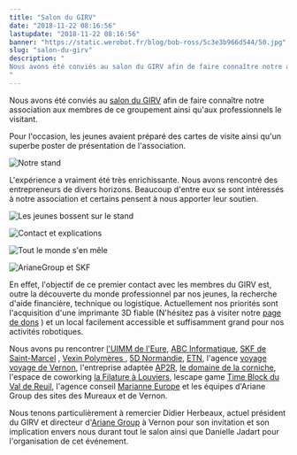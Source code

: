 ```yaml
---
title: "Salon du GIRV"
date: "2018-11-22 08:16:56"
lastupdate: "2018-11-22 08:16:56"
banner: "https://static.werobot.fr/blog/bob-ross/5c3e3b966d544/50.jpg"
slug: "salon-du-girv"
description: " 
Nous avons été conviés au salon du GIRV afin de faire connaître notre association aux membres de ce groupe.
"
---
```

Nous avons été conviés au <a href="https://salondugirv.com"> salon du GIRV</a> afin de faire connaître notre association aux membres de ce groupement ainsi qu'aux professionnels le visitant.

Pour l'occasion, les jeunes avaient préparé des cartes de visite ainsi qu'un superbe poster de présentation de l'association.

![Notre stand](https://static.werobot.fr/blog/bob-ross/5c3e3b9c79383/50.jpg "Notre stand")

L'expérience a vraiment été très enrichissante. Nous avons rencontré des entrepreneurs de divers horizons. Beaucoup d'entre eux se sont intéressés à notre association et certains pensent à nous apporter leur soutien.

![Les jeunes bossent sur le stand](https://static.werobot.fr/blog/bob-ross/5c3e3b9eaa4e2/50.jpg "Les jeunes bossent sur le stand")

![Contact et explications](https://static.werobot.fr/blog/bob-ross/5c3e3ba1278a6/50.jpg "Contact et explications")

![Tout le monde s'en mêle](https://static.werobot.fr/blog/bob-ross/5c3e44cbf359c/50.jpg "Tout le monde s'en mêle")

![ArianeGroup et SKF](https://static.werobot.fr/blog/bob-ross/5c3e44cea3a0b/50.jpg "ArianeGroup et SKF")


En effet, l'objectif de ce premier contact avec les membres du GIRV est, outre la découverte du monde professionnel par nos jeunes, la recherche d'aide financière, technique ou logistique.
Actuellement nos priorités sont 
l'acquisition d'une imprimante 3D fiable (N'hésitez pas à visiter notre <a href="https://www.helloasso.com/associations/we-robot/formulaires/1">page de dons</a> ) et un local facilement accessible et suffisamment grand pour nos activités robotiques.

Nous avons pu rencontrer <a href="uimm-eure.org">l'UIMM de l'Eure</a>, <a href="https://www.abc-info.fr/">ABC Informatique</a>, <a href="http://www.skf.com/fr/index.html">SKF de Saint-Marcel</a> , <a href="http://www.vexin-polymeres.com"> Vexin Polymères </a> , <a href="www.5d-normandie.fr">5D Normandie</a>, <a href="http://etn.fr/">ETN</a>, l'agence <a href="https://www.agence-voyage-voyage.com/">voyage voyage de Vernon</a>, l'entreprise adaptée <a href="https://proreseaux.com/">AP2R</a>, <a href="https://domainedelacorniche.com/fr/">le domaine de la corniche</a>, l'espace de coworking <a href="http://www.lafilature.space/"> la Filature à Louviers</a>, lescape game <a href="https://www.timeblock.fr/">Time Block du Val de Reuil</a>, l'agence conseil <a href="http://marianneurope.fr/"> Marianne Europe</a> et les équipes d'Ariane Group des sites des Mureaux et de Vernon.

Nous tenons particulièrement à remercier Didier Herbeaux, actuel président du GIRV et directeur d'<a href="https://www.ariane.group/fr/">Ariane Group</a> à Vernon pour son invitation et son implication envers nous durant tout le salon ainsi que Danielle Jadart pour l'organisation de cet événement.
    